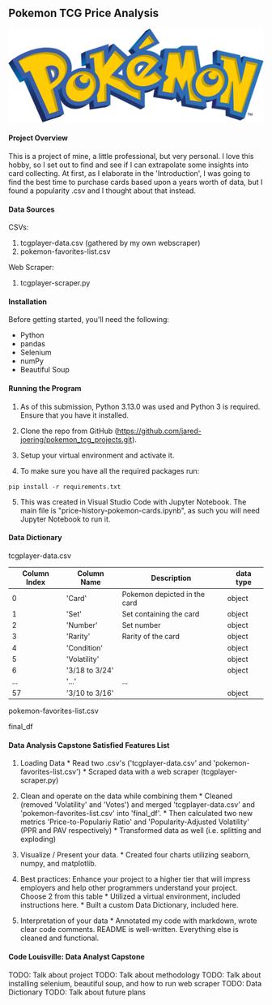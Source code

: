 ## Pokemon TCG Price Analysis

![Pokemon](images/pokemon-logo.png)

#### Project Overview

This is a project of mine, a little professional, but very personal.  I love this hobby, so I set out to find and see if I can extrapolate some insights into card collecting.  At first, as I elaborate in the 'Introduction', I was going to find the best time to purchase cards based upon a years worth of data, but I found a popularity .csv and I thought about that instead.

#### Data Sources

CSVs:

1. tcgplayer-data.csv (gathered by my own webscraper)
2. pokemon-favorites-list.csv

Web Scraper:

1. tcgplayer-scraper.py

#### Installation

Before getting started, you'll need the following:

* Python
* pandas
* Selenium
* numPy
* Beautiful Soup

#### Running the Program
1. As of this submission, Python 3.13.0 was used and Python 3 is required.  Ensure that you have it installed.

2. Clone the repo from GitHub (https://github.com/jared-joering/pokemon_tcg_projects.git).

3. Setup your virtual environment and activate it.

4. To make sure you have all the required packages run:

```
pip install -r requirements.txt
```
5. This was created in Visual Studio Code with Jupyter Notebook.  The main file is "price-history-pokemon-cards.ipynb", as such you will need Jupyter Notebook to run it.

#### Data Dictionary

tcgplayer-data.csv

|Column Index|Column Name|Description|data type|
|---|---|---|---|
|0|'Card'|Pokemon depicted in the card|object|
|1|'Set'|Set containing the card|object|
|2|'Number'|Set number|object|
|3|'Rarity'|Rarity of the card|object|
|4|'Condition'||object|
|5|'Volatility'||object|
|6|'3/18 to 3/24'||object|
|...|'...'|...||
|57|'3/10 to 3/16'||object|

pokemon-favorites-list.csv



final_df

#### Data Analysis Capstone Satisfied Features List

1. Loading Data
        * Read two .csv's ('tcgplayer-data.csv' and 'pokemon-favorites-list.csv')
        * Scraped data with a web scraper (tcgplayer-scraper.py)

2. Clean and operate on the data while combining them
        * Cleaned (removed 'Volatility' and 'Votes') and merged 'tcgplayer-data.csv' and 'pokemon-favorites-list.csv' into 'final_df'.
        * Then calculated two new metrics 'Price-to-Populariy Ratio' and 'Popularity-Adjusted Volatility' (PPR and PAV respectively)
        * Transformed data as well (i.e. splitting and exploding)

3. Visualize / Present your data.
        * Created four charts utilizing seaborn, numpy, and matplotlib.

4. Best practices: Enhance your project to a higher tier that will impress employers and help other programmers understand your project. Choose 2 from this table
        * Utilized a virtual environment, included instructions here.
        * Built a custom Data Dictionary, included here.

5. Interpretation of your data
        * Annotated my code with markdown, wrote clear code comments.  README is well-written.  Everything else is cleaned and functional.

#### Code Louisville: Data Analyst Capstone

TODO: Talk about project
TODO: Talk about methodology
TODO: Talk about installing selenium, beautiful soup, and how to run web scraper
TODO: Data Dictionary
TODO: Talk about future plans